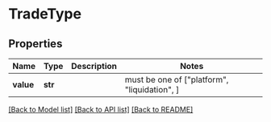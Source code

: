# TradeType


## Properties
Name | Type | Description | Notes
------------ | ------------- | ------------- | -------------
**value** | **str** |  |  must be one of ["platform", "liquidation", ]

[[Back to Model list]](../README.md#documentation-for-models) [[Back to API list]](../README.md#documentation-for-api-endpoints) [[Back to README]](../README.md)


